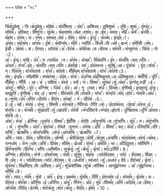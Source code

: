 +++
title = "०८"

+++


  
त्रि꣡क꣢꣯द्रुकेषु । त्रि।क꣣द्रुकेषु। महिषः꣢। य꣡वा꣢꣯शिरम् । य꣡वा꣢꣯। आ꣣शिरम्। तुविशुष्मः꣢ । तु꣣वि। शुष्मः꣢। तृ꣣म्प꣢त्। सो꣡म꣢꣯म्। अ꣣पिबत्। वि꣡ष्णु꣢꣯ना।
सु꣣त꣢म्। य꣣थावश꣢म्।य꣣था।वश꣢म्। सः।ई꣣म्। ममाद। म꣡हि꣢꣯। क꣡र्म꣢꣯। क꣡र्त्त꣢꣯वे। म꣣हा꣢म्। उ꣣रु꣢म्। स। ए꣣नम्। सश्चत्।देवः꣢। दे꣣व꣢म्। स꣣त्यः꣢। इ꣡न्दुः꣢꣯। स꣣त्य꣢म्। इ꣡न्द्र꣢꣯म्।1।  
अ꣣य꣢म्। स꣣ह꣡स्र꣢म्। आ꣡न꣢꣯वः। दृ꣣शः꣢। क꣣वीना꣢म्। म꣣तिः꣢। ज्यो꣡तिः꣢꣯। वि꣡ध꣢꣯र्म।वि।ध꣣र्म। ब्रध्नः꣢। स꣣मी꣡चीः꣢।स꣣म्।ई꣡चीः꣢꣯। उ꣣ष꣡सः꣢। सं। ऐ꣣रयत्। अरेप꣡सः꣢।अ꣣।रेप꣡सः꣢। स꣡चे꣢꣯तसः।स।चे꣣तसः। स्व꣡स꣢꣯रे। म꣣न्युम꣡न्तः꣢। चि꣣ताः꣢। गोः ।2।  
आ꣢। इ꣣न्द्र। याहि। उ꣡प꣢꣯। नः।परा꣣व꣢तः ।न। अ꣣य꣢म्। अ꣡च्छा꣢꣯। वि꣣द꣡था꣢नि। इ꣣व। स꣡त्प꣢꣯तिः।सत्।प꣣तिः। अ꣡स्ता꣢꣯। रा꣡जा꣢꣯।इ꣣व। स꣡त्प꣢꣯तिः।सत्।प꣣तिः। ह꣡वा꣢꣯महे। त्वा꣣। प्र꣡य꣢स्वन्तः। सु꣣ते꣡षु꣢।आ। पु꣣त्रा꣡सः꣢ । पु꣣त्।त्रा꣡सः꣢꣯। न। पि꣣त꣢र꣣म्। वा꣡ज꣢꣯सातये । वा꣡ज꣢꣯। सा꣣तये। मँ꣡हि꣢꣯ष्ठम् वा꣡ज꣢꣯सातये। वा꣡ज꣢꣯।सा꣣तये।3।  
त꣢म्। इ꣡न्द्र꣢꣯म्। जो꣣हवीमि। मघ꣡वा꣢नम्। उ꣣ग्र꣢म्। स꣣त्रा꣢। द꣡धा꣢꣯नम् अ꣡प्र꣢꣯तिष्कुतम्।अ।प्र꣣तिष्कुतम्। श्र꣡वाँ꣢꣯सि꣣। भू꣡रि꣢꣯। मँ꣡हि꣢꣯ष्ठः। गी꣣र्भिः꣢ ।
आ। च꣣ । यज्ञि꣡यः꣢। व꣣वर्त । राये꣢। नः꣣। वि꣡श्वा꣢꣯। सु꣣प꣡था꣢।सु꣣।प꣡था꣢꣯। कृ꣣णोतु वज्री꣢ ।4।  
अ꣡स्तु꣢꣯। श्रौ꣡ष꣢꣯ट्। पु꣣रः꣢। अ꣣ग्नि꣢म् । धि꣣या꣢। द꣣धे। आ꣢। नु ।त्यत्। श꣡र्धः꣢꣯। दि꣣व्य꣢म्। वृ꣣णीमहे। इन्द्रवायू꣢।इ꣣न्द्र।वायू꣡इति꣢। वृ꣣णीमहे। य꣢त्।ह꣣।
क्राणा꣢। वि꣣व꣡स्व꣢ते।वि꣣।व꣡स्व꣢꣯ते। ना꣡भा꣢꣯। स꣣न्दा꣡य꣢।स꣣म्।दा꣡य꣢꣯। न꣡व्य꣢꣯से।अ꣡थ꣢꣯।प्र।नू꣣न꣢म्।उ꣡प꣢꣯।य꣣न्ति।धीत꣡यः꣢। दे꣣वा꣢न्। अ꣡च्छा꣢ । न꣢। धी꣣त꣡यः꣢ ।5।  
प्र꣢।वः꣣। महे꣢। म꣣त꣡यः꣢। य꣣न्तु । वि꣡ष्ण꣢꣯वे। म꣣रु꣡त्व꣢ते। गि꣣रिजाः꣢।गि꣣रि।जाः꣢। ए꣣वया꣡म꣢रुत् ।ए꣣वया꣢।म꣣रुत्।प्र꣢। श꣡र्धा꣢꣯य। प्र।
य꣡ज्य꣢꣯वे। सु꣣खाद꣡ये꣢।सु꣣।खाद꣡ये꣢। त꣣व꣡से꣢ ।भ꣣न्द꣡दि꣢ष्टये।भ꣣न्द꣢त्।इ꣣ष्टये। धु꣡नि꣢꣯व्रताय।धु꣡नि꣢꣯।व्र꣣ताय। श꣡व꣢꣯से।6।  
अ꣣या꣢। रु꣣चा꣢ । ह꣡रि꣢꣯ण्या ।पुना꣣नः꣢। वि꣡श्वा꣢꣯। द्वे꣡षाँ꣢꣯सि । त꣣रति ।स꣣युग्व꣢भिः꣣।स।यु꣡ग्वा꣢꣯भिः। सू꣡रः꣢꣯। न। स꣣यु꣡ग्व꣢भिः । स꣣ । यु꣡ग्वा꣢꣯भिः। धा꣡रा꣢꣯।
पृ꣣ष्ठ꣡स्य꣢। रो꣣चते ।पुनानः꣢। अ꣣रु꣢षः। ह꣡रिः꣢꣯ । वि꣡श्वा꣢꣯। यत्। रू꣣पा꣢। प꣣रिया꣡सि꣢।प꣣रि।या꣡सि꣢꣯। ऋ꣡क्व꣢꣯भिः। स꣣प्ता꣡स्ये꣢भिः ।स꣣प्त꣢।आ꣣स्येभिः। ऋ꣡क्व꣢꣯भिः ।7।  
अ꣣भि꣢। त्यम्। दे꣣व꣢म्। स꣣विता꣡र꣢म्। ओ꣣ण्योः꣢꣯ । क꣣वि꣡क्र꣢तुम्।क꣣वि꣢।क्र꣣तुम्।अ꣡र्चा꣢꣯मि। स꣣त्य꣡स꣢वम्।स꣣त्य꣢।स꣣वम्। रत्नधा꣢म् । र꣣त्न।धा꣢म्।अ꣣भि꣢। प्रि꣣य꣢म्। म꣣ति꣢म्।
ऊ꣣र्ध्वा꣢। य꣡स्य꣢꣯। अ꣣म꣡तिः꣢। भाः। अ꣡दि꣢꣯द्युतत्। स꣡वी꣢꣯मनि। हि꣡र꣢꣯ण्यपाणिः।हि꣡र꣢꣯ण्य। पा꣣णिः।अमिमीत। सुक्र꣡तुः꣢।सु꣣।क्र꣡तुः꣢꣯। कृ꣣पा꣢। स्व꣬ऽ३रि꣡ति꣢। 8।  
अ꣣ग्नि꣢म्। हो꣡ता꣢꣯रम्। म꣣न्ये। दा꣡स्व꣢꣯न्तम् । व꣡सोः꣢꣯। सू꣣नु꣢म्। स꣡ह꣢꣯सः ।जा꣣त꣡वे꣢दसम् । जा꣣त꣢ । वे꣣दसम्। वि꣡प्रम् ।वि।प्र꣣म्। न꣢। जा꣣त꣡वे꣢दसम्।जा꣣त꣢।वे꣣दसम्। यः꣢।अ꣣र्ध्व꣡या꣢। स्व꣣ध्वरः꣢।सु꣣।अध्वरः꣢॥ दे꣣वः꣢। दे꣣वा꣡च्या꣢। कृ꣣पा꣢। घृ꣣त꣡स्य꣢। वि꣡भ्रा꣢꣯ष्टिम्।वि।भ्रा꣣ष्टिम्। अ꣡नु꣢꣯। शु꣣क्र꣡शो꣢चिषः।शु꣣क्र꣢।शो꣣चिषः। आजु꣡ह्वा꣢नस्य । आ꣣।जु꣡ह्वा꣢꣯नस्य। स꣣र्पि꣡षः꣢।9।  
त꣡व꣢꣯। त्यत्। न꣡र्य꣢꣯म्। नृ꣣तो । अ꣡पः꣢꣯। इ꣣न्द्र। प्रथम꣢म्। पू꣣र्व्य꣢म्। दि꣣वि꣢। प्र꣣वाच्य꣢म।प्र꣣। वा꣡च्य꣢꣯म्। कृ꣣त꣢म्। यः। दे꣣व꣡स्य꣢। श꣡व꣢꣯सा। प्रा꣡रि꣢꣯णाः।प्र꣣।अ꣡रि꣢꣯णाः। अ꣡सु꣢꣯। रि꣣ण꣢न्। अ꣣पः꣢।
भु꣡वः꣢꣯।वि꣡श्व꣢꣯म्।अ꣣भि꣢।अ꣡देव꣢꣯म्।अ।दे꣣वम्। ओ꣡ज꣢꣯सा।वि꣣दे꣢त्।ऊ꣡र्ज꣢꣯म्। श꣣त꣡क्र꣢तुः।श꣣त꣢।क्र꣣तुः। विदे꣢त्। इ꣡ष꣢꣯म् । 10 ।

